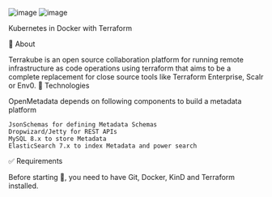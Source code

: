 ![image](https://user-images.githubusercontent.com/23049337/227058498-5c5d23b9-a4cc-464b-8eb0-ce6c4b1fd8e4.png)
![image](https://user-images.githubusercontent.com/23049337/227058182-5a102aff-1a3f-41fa-aeeb-83bc1afce4dc.png)


 
Kubernetes in Docker with Terraform



🎯 About

Terrakube is an open source collaboration platform for running remote infrastructure as code operations using terraform that aims to be a complete replacement for close source tools like Terraform Enterprise, Scalr or Env0.
🚀 Technologies

OpenMetadata depends on following components to build a metadata platform

    JsonSchemas for defining Metadata Schemas
    Dropwizard/Jetty for REST APIs
    MySQL 8.x to store Metadata
    ElasticSearch 7.x to index Metadata and power search

✅ Requirements

Before starting 🏁, you need to have Git, Docker, KinD and Terraform installed.

